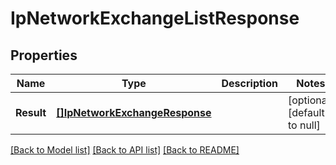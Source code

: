 # IpNetworkExchangeListResponse

## Properties
Name | Type | Description | Notes
------------ | ------------- | ------------- | -------------
**Result** | [**[]IpNetworkExchangeResponse**](IpNetworkExchange-response.md) |  | [optional] [default to null]

[[Back to Model list]](../README.md#documentation-for-models) [[Back to API list]](../README.md#documentation-for-api-endpoints) [[Back to README]](../README.md)


